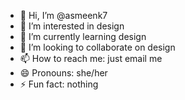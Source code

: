 - 👋 Hi, I’m @asmeenk7
- 👀 I’m interested in design
- 🌱 I’m currently learning design
- 💞️ I’m looking to collaborate on design
- 📫 How to reach me: just email me
- 😄 Pronouns: she/her
- ⚡ Fun fact: nothing

<!---
asmeenk7/asmeenk7 is a ✨ special ✨ repository because its `README.md` (this file) appears on your GitHub profile.
You can click the Preview link to take a look at your changes.
--->
